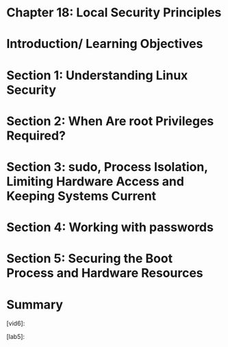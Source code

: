 Chapter 18: Local Security Principles
=====================================


# Introduction/ Learning Objectives




# Section 1: Understanding Linux Security




# Section 2: When Are root Privileges Required?




# Section 3: sudo, Process Isolation, Limiting Hardware Access and Keeping Systems Current




# Section 4: Working with passwords




# Section 5: Securing the Boot Process and Hardware Resources




# Summary





[vid0]: 
[vid1]: 
[vid2]: 
[vid3]: 
[vid4]: 
[vid5]: 
[vid6]: 

[img1]: 
[img2]: 
[img3]: 
[img4]: 
[img5]: 
[img6]: 
[img7]: 
[img8]: 
[img9]: 
[imga]: 
[imgb]: 
[imgc]: 
[imgd]: 
[imge]: 
[imgf]: 
[imgg]: 
[imgh]: 
[imgi]: 
[imgj]: 
[imgk]: 

[lab1]: 
[lab2]: 
[lab3]: 
[lab4]: 
[lab5]: 

